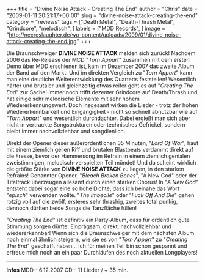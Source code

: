 +++
title = "Divine Noise Attack - Creating The End"
author = "Chris"
date = "2009-01-11 20:21:17+00:00"
slug = "divine-noise-attack-creating-the-end"
category = "reviews"
tags = ["Death Metal", "Death-Thrash Metal", "Grindcore", "melodisch", ]
labels = ["MDD Records", ]
image = "http://necroslaughter.de/wp-content/uploads/2009/01/divine-noise-attack-creating-the-end.jpg"
+++


Die Braunschweiger **DIVINE NOISE ATTACK** melden sich zurück! Nachdem 2006 das Re-Release der MCD "_Torn Appart_" zusammen mit dem ersten Demo über MDD erschienen ist, kam im Dezember 2007 das zweite Album der Band auf den Markt. Und im direkten Vergleich zu "_Torn Appart_" kann man eine deutliche Weiterentwicklung des Quartetts feststellen!
Wesentlich härter und brutaler und gleichzeitig etwas reifer geht es auf "_Creating The End_" zur Sache! Immer noch trifft dezenter Grindcore auf Death/Thrash und hat einige sehr melodische Elemente mit sehr hohem Wiedererkennungswert. Doch insgesamt wirken die Lieder - trotz der hohen Wiedererkennbarkeit und Eingängigkeit - nicht so schnell abnutzbar wie auf "_Torn Appart_" und wesentlich durchdachter. Dabei ergießt man sich aber nicht in vertrackte Songstrukturen oder technisches Gefrickel, sondern bleibt immer nachvollziehbar und songdienlich.

Direkt der Opener dieser außerordentlichen 35 Minuten, "_Lord Of War_", haut mit einem ziemlich geilen Riff und brutalen Blastbeats verdammt direkt auf die Fresse, bevor der Hammersong im Refrain in einem ziemlich genialen zweistimmigen, melodisch-verspielten Teil mündet! Und da scheint wirklich die größte Stärke von **DIVINE NOISE ATTACK** zu liegen, in den starken Refrains! Genannter Opener, "_Bleach Broken Bones_", "A New God" oder der Titeltrack überzeugen allesamt durch einen starken Chorus! In "_A New God_" entsteht dabei sogar eine so hohe Dichte, dass ich beinahe das Wort "_episch_" verwenden wollte.
"_The Imbecile_" oder "_Fuck Off And Die_" gehen rotzig voll auf die zwölf, ersteres sehr thrashig, zweites total punkig, dennoch dürften beide Songs die Tanzfläche füllen!

"_Creating The End_" ist definitiv ein Party-Album, dass für ordentlich gute Stimmung sorgen dürfte: Einprägsam, direkt, nachvollziehbar und wiedererkennbar! Wenn sich die Braunschweiger mit dem nächsten Album noch einmal ähnlich steigern, wie sie es von "_Torn Appart_" zu "_Creating The End_" geschafft haben... Ich für meinen Teil bin schon gespannt und erfreue mich noch an ein paar Durchläufen des noch aktuellen Longplayers!





---
**Infos**
MDD - 6.12.2007
CD - 11 Lieder / ~ 35 min.
